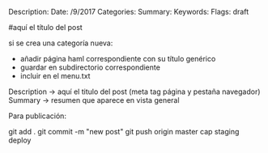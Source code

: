 Description: 
Date: /9/2017
Categories: 
Summary:
Keywords: 
Flags: draft

#aquí el título del post

si se crea una categoría nueva:
- añadir página haml correspondiente con su título genérico
- guardar en subdirectorio correspondiente
- incluir en el menu.txt

Description -> aquí el titulo del post (meta tag página y pestaña navegador)
Summary -> resumen que aparece en vista general



Para publicación:

git add .
git commit -m "new post"
git push origin master
cap staging deploy
